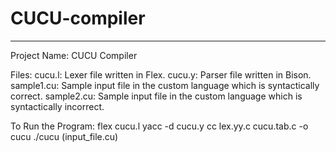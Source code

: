 # CUCU-compiler

----------------------------
Project Name: CUCU Compiler

Files:
	cucu.l: Lexer file written in Flex.
	cucu.y: Parser file written in Bison.
	sample1.cu: Sample input file in the custom language which is syntactically correct.
	sample2.cu: Sample input file in the custom language which is syntactically incorrect.

To Run the Program:
	flex cucu.l
	yacc -d cucu.y
	cc lex.yy.c cucu.tab.c -o cucu
	./cucu (input_file.cu)